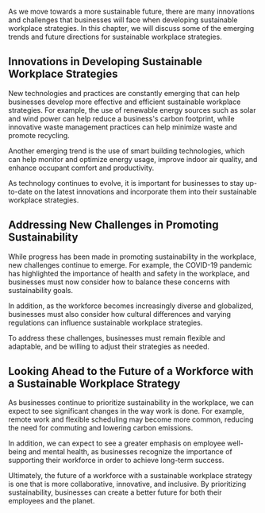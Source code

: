 
As we move towards a more sustainable future, there are many innovations and challenges that businesses will face when developing sustainable workplace strategies. In this chapter, we will discuss some of the emerging trends and future directions for sustainable workplace strategies.

Innovations in Developing Sustainable Workplace Strategies
----------------------------------------------------------

New technologies and practices are constantly emerging that can help businesses develop more effective and efficient sustainable workplace strategies. For example, the use of renewable energy sources such as solar and wind power can help reduce a business's carbon footprint, while innovative waste management practices can help minimize waste and promote recycling.

Another emerging trend is the use of smart building technologies, which can help monitor and optimize energy usage, improve indoor air quality, and enhance occupant comfort and productivity.

As technology continues to evolve, it is important for businesses to stay up-to-date on the latest innovations and incorporate them into their sustainable workplace strategies.

Addressing New Challenges in Promoting Sustainability
-----------------------------------------------------

While progress has been made in promoting sustainability in the workplace, new challenges continue to emerge. For example, the COVID-19 pandemic has highlighted the importance of health and safety in the workplace, and businesses must now consider how to balance these concerns with sustainability goals.

In addition, as the workforce becomes increasingly diverse and globalized, businesses must also consider how cultural differences and varying regulations can influence sustainable workplace strategies.

To address these challenges, businesses must remain flexible and adaptable, and be willing to adjust their strategies as needed.

Looking Ahead to the Future of a Workforce with a Sustainable Workplace Strategy
--------------------------------------------------------------------------------

As businesses continue to prioritize sustainability in the workplace, we can expect to see significant changes in the way work is done. For example, remote work and flexible scheduling may become more common, reducing the need for commuting and lowering carbon emissions.

In addition, we can expect to see a greater emphasis on employee well-being and mental health, as businesses recognize the importance of supporting their workforce in order to achieve long-term success.

Ultimately, the future of a workforce with a sustainable workplace strategy is one that is more collaborative, innovative, and inclusive. By prioritizing sustainability, businesses can create a better future for both their employees and the planet.
